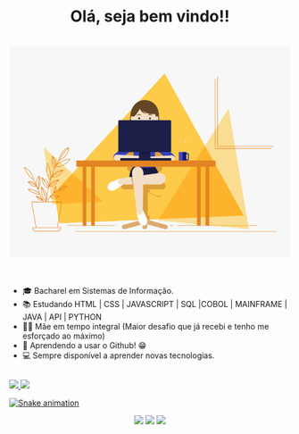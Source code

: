 <div align="center">

# Olá, seja bem vindo!! 
<br>
  <img alt="GIF" src="https://github.com/cmarih/cmarih/blob/master/img/programmer.gif?raw=true" />
</div>
<br><br>

- :mortar_board: Bacharel em Sistemas de Informação.
- :books: Estudando HTML | CSS | JAVASCRIPT | SQL |COBOL | MAINFRAME | JAVA | API | PYTHON
- :family_woman_boy: Mãe em tempo integral (Maior desafio que já recebi e tenho me esforçado ao máximo)
- :eyes: Aprendendo a usar o Github! :grin:
- :computer: Sempre disponível a aprender novas tecnologias.

##

<div>
  <a href="https://github.com/rafaballerini">
  <img height="180em" src="https://github-readme-stats.vercel.app/api?username=cmarih&show_icons=true&theme=dark&include_all_commits=true&count_private=true"/>
  <img height="180em" src="https://github-readme-stats.vercel.app/api/top-langs/?username=cmarih&layout=compact&langs_count=7&theme=dark"/>
</div>

<div> 

  ![Snake animation](https://github.com/cmarih/rafaballerini/blob/output/github-contribution-grid-snake.svg)
 
</div>


<div align="center">

  <a href="https://www.linkedin.com/in/marilene-costa/" target="_blank"><img src="https://img.shields.io/badge/-LinkedIn-%230077B5?style=for-the-badge&logo=linkedin&logoColor=white" target="_blank"></a> 
  <a href="https://www.instagram.com/cmarihc/"><img src="https://img.shields.io/badge/-Instagram-%23E4405F?style=for-the-badge&logo=instagram&logoColor=white" target="_blank"></a>
  <a href = "mailto:marycostajc@gmail.com"><img src="https://img.shields.io/badge/-Gmail-%23333?style=for-the-badge&logo=gmail&logoColor=white" target="_blank"></a>

</div>